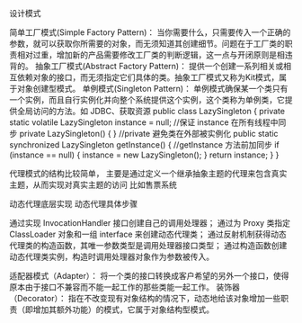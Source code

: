 设计模式

简单工厂模式(Simple Factory Pattern)：
	当你需要什么，只需要传入一个正确的参数，就可以获取你所需要的对象，而无须知道其创建细节。问题在于工厂类的职责相对过重，增加新的产品需要修改工厂类的判断逻辑，这一点与开闭原则是相违背的。
抽象工厂模式(Abstract Factory Pattern)：
	提供一个创建一系列相关或相互依赖对象的接口，而无须指定它们具体的类。抽象工厂模式又称为Kit模式，属于对象创建型模式。
单例模式(Singleton Pattern)：
	单例模式确保某一个类只有一个实例，而且自行实例化并向整个系统提供这个实例，这个类称为单例类，它提供全局访问的方法。如 JDBC、获取资源
	public class LazySingleton {
	    private static volatile LazySingleton instance = null;    //保证 instance 在所有线程中同步
	    private LazySingleton() {
	    }    //private 避免类在外部被实例化
	    public static synchronized LazySingleton getInstance() {
	        //getInstance 方法前加同步
	        if (instance == null) {
	            instance = new LazySingleton();
	        }
	        return instance;
	    }
	}

代理模式的结构比较简单，
	主要是通过定义一个继承抽象主题的代理来包含真实主题，从而实现对真实主题的访问
	比如售票系统

动态代理底层实现
动态代理具体步骤

通过实现 InvocationHandler 接口创建自己的调用处理器；
通过为 Proxy 类指定 ClassLoader 对象和一组 interface 来创建动态代理类；
通过反射机制获得动态代理类的构造函数，其唯一参数类型是调用处理器接口类型；
通过构造函数创建动态代理类实例，构造时调用处理器对象作为参数被传入。

适配器模式（Adapter）：
	将一个类的接口转换成客户希望的另外一个接口，使得原本由于接口不兼容而不能一起工作的那些类能一起工作。
装饰器（Decorator）：
	指在不改变现有对象结构的情况下，动态地给该对象增加一些职责（即增加其额外功能）的模式，它属于对象结构型模式。

